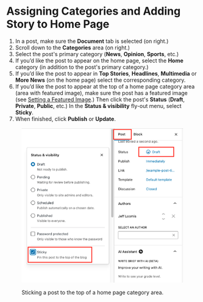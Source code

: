 # Assigning Categories and Adding Story to Home Page

1. In a post, make sure the **Document** tab is selected (on right.)
2. Scroll down to the **Categories** area (on right.)
3. Select the post's primary category (**News**, **Opinion**, **Sports**, etc.)&#x20;
4. If you’d like the post to appear on the home page, select the **Home** category (in addition to the post's primary category.)
5. If you’d like the post to appear in **Top Stories**, **Headlines**, **Multimedia** or **More News** (on the home page) select the corresponding category.
6. If you’d like the post to appear at the top of a home page category area (area with featured image), make sure the post has a featured image (see [Setting a Featured Image](../working-with-text-and-links/setting-a-featured-image.md).) Then click the post's **Status** (**Draft**, **Private**, **Public**, etc.) In the **Status & visibility** fly-out menu, select **Sticky**.&#x20;
7. When finished, click **Publish** or **Update**.

<figure><img src="../.gitbook/assets/stick-to-top-of-blog-new.png" alt=""><figcaption><p>Sticking a post to the top of a home page category area.</p></figcaption></figure>

